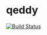 # qeddy

[![Build Status](https://travis-ci.org/warmcoldz/qeddy.svg?branch=master)](https://travis-ci.org/warmcoldz/qeddy)
